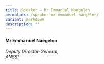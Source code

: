 ```yaml
---
title: Speaker – Mr Emmanuel Naegelen
permalink: /speaker-mr-emmanuel-naegelen/
variant: markdown
description: ""
---
```

#### **Mr Emmanuel Naegelen**

*Deputy Director-General,  <br>
ANSSI*